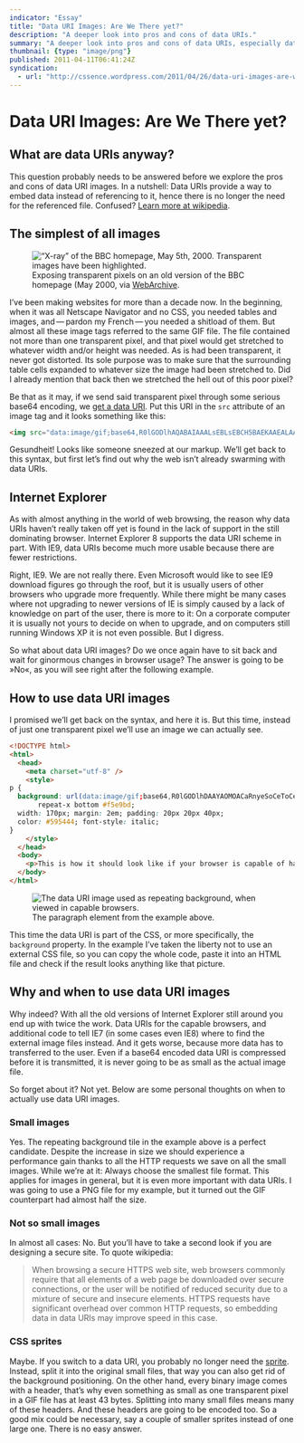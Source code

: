 ```yaml
---
indicator: "Essay"
title: "Data URI Images: Are We There yet?"
description: "A deeper look into pros and cons of data URIs."
summary: "A deeper look into pros and cons of data URIs, especially data URI images. One size fits all, or not useful at all?"
thumbnail: {type: "image/png"}
published: 2011-04-11T06:41:24Z
syndication:
  - url: "http://cssence.wordpress.com/2011/04/26/data-uri-images-are-we-there-yet/"
---
```


# Data URI Images: Are We There yet?

## What are data URIs anyway?

This question probably needs to be answered before we explore the pros and cons of data URI images. In a nutshell: Data URIs provide a way to embed data instead of referencing to it, hence there is no longer the need for the referenced file. Confused? [Learn more at wikipedia](http://en.wikipedia.org/wiki/Data_URI_scheme).

## The simplest of all images

<figure class="portrait"><img src="/2011/data-uri-images-are-we-there-yet.bbc-homepage-may-2000-with-clearpixel.png" alt="“X-ray” of the BBC homepage, May 5th, 2000. Transparent images have been highlighted."><figcaption>Exposing transparent pixels on an old version of the BBC homepage (May 2000, via <a href="http://web.archive.org">WebArchive</a>.</figcaption></figure>

I’ve been making websites for more than a decade now. In the beginning, when it was all Netscape Navigator and no CSS, you needed tables and images, and&thinsp;—&thinsp;pardon my French&thinsp;—&thinsp;you needed a shitload of them. But almost all these image tags referred to the same GIF file. The file contained not more than one transparent pixel, and that pixel would get stretched to whatever width and/or height was needed. As is had been transparent, it never got distorted. Its sole purpose was to make sure that the surrounding table cells expanded to whatever size the image had been stretched to. Did I already mention that back then we stretched the hell out of this poor pixel?

Be that as it may, if we send said transparent pixel through some serious base64 encoding, we [get a data URI](http://www.sveinbjorn.org/dataurlmaker). Put this URI in the <code>src</code> attribute of an image tag and it looks something like this:

```html
<img src="data:image/gif;base64,R0lGODlhAQABAIAAALsEBLsEBCH5BAEKAAEALAAAAAABAAEAAAICTAEAOw==" />
```

<span lang="de">Gesundheit!</span> Looks like someone sneezed at our markup. We’ll get back to this syntax, but first let’s find out why the web isn’t already swarming with data URIs.

## Internet Explorer

As with almost anything in the world of web browsing, the reason why data URIs haven’t really taken off yet is found in the lack of support in the still dominating browser. Internet Explorer&nbsp;8 supports the data URI scheme in part. With IE9, data URIs become much more usable because there are fewer restrictions.

Right, IE9. We are not really there. Even Microsoft would like to see IE9 download figures go through the roof, but it is usually users of other browsers who upgrade more frequently. While there might be many cases where not upgrading to newer versions of IE is simply caused by a lack of knowledge on part of the user, there is more to it: On a corporate computer it is usually not yours to decide on when to upgrade, and on computers still running Windows XP it is not even possible. But I digress.

So what about data URI images? Do we once again have to sit back and wait for ginormous changes in browser usage? The answer is going to be »No«, as you will see right after the following example.

## How to use data URI images

I promised we’ll get back on the syntax, and here it is. But this time, instead of just one transparent pixel we’ll use an image we can actually see.

```html
<!DOCTYPE html>
<html>
  <head>
    <meta charset="utf-8" />
    <style>
p {
  background: url(data:image/gif;base64,R0lGODlhDAAYAOMOACaRnyeSoCeToCeToSeVoyiWpCynti+xwTCzwzK9zjbM3jfO4TjQ4zjR4////////yH5BAEKAA8ALAAAAAAMABgAAAQp8MlJ62OALPuMKESAVEdhmkIiKcPpFkDTvu5M33iu73zv/8CgcEgcRgAAOw==)
       repeat-x bottom #f5e9bd;
  width: 170px; margin: 2em; padding: 20px 20px 40px;
  color: #595444; font-style: italic;
}
    </style>
  </head>
  <body>
    <p>This is how it should look like if your browser is capable of handling data URI images.</p>
  </body>
</html>
```

<figure><img src="/2011/data-uri-images-are-we-there-yet.background-demo.png" alt="The data URI image used as repeating background, when viewed in capable browsers."><figcaption>The paragraph element from the example above.</figcaption></figure>

This time the data URI is part of the CSS, or more specifically, the `background` property. In the example I’ve taken the liberty not to use an external CSS file, so you can copy the whole code, paste it into an HTML file and check if the result looks anything like that picture.

## Why and when to use data URI images

Why indeed? With all the old versions of Internet Explorer still around you end up with twice the work. Data URIs for the capable browsers, and additional code to tell IE7 (in some cases even IE8) where to find the external image files instead. And it gets worse, because more data has to transferred to the user. Even if a base64 encoded data URI is compressed before it is transmitted, it is never going to be as small as the actual image file.

So forget about it? Not yet. Below are some personal thoughts on when to actually use data URI images.

### Small images

Yes. The repeating background tile in the example above is a perfect candidate. Despite the increase in size we should experience a performance gain thanks to all the HTTP requests we save on all the small images. While we’re at it: Always choose the smallest file format. This applies for images in general, but it is even more important with data URIs. I was going to use a PNG file for my example, but it turned out the GIF counterpart had almost half the size.

### Not so small images

In almost all cases: No. But you’ll have to take a second look if you are designing a secure site. To quote wikipedia:

> When browsing a secure HTTPS web site, web browsers commonly require that all elements of a web page be downloaded over secure connections, or the user will be notified of reduced security due to a mixture of secure and insecure elements. HTTPS requests have significant overhead over common HTTP requests, so embedding data in data URIs may improve speed in this case.

### CSS sprites

Maybe. If you switch to a data URI, you probably no longer need the [sprite](http://www.google.com/images/nav_logo65.png). Instead, split it into the original small files, that way you can also get rid of the background positioning. On the other hand, every binary image comes with a header, that’s why even something as small as one transparent pixel in a GIF file has at least 43 bytes. Splitting into many small files means many of these headers. And these headers are going to be encoded too. So a good mix could be necessary, say a couple of smaller sprites instead of one large one. There is no easy answer.

